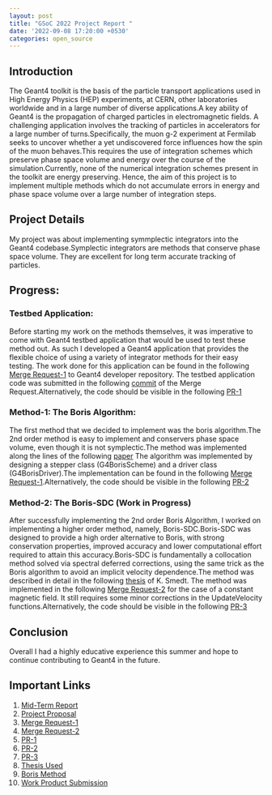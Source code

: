 ```yaml
---
layout: post
title: "GSoC 2022 Project Report "
date: '2022-09-08 17:20:00 +0530'
categories: open_source
---
```



## Introduction
The Geant4 toolkit is the basis of the particle transport applications used in High Energy Physics (HEP) experiments, at CERN, other laboratories worldwide and in a large number of diverse applications.A key ability of Geant4 is the propagation of charged particles in electromagnetic fields. A challenging application involves the tracking of particles in accelerators for a large number of turns.Specifically, the muon g-2  experiment at Fermilab seeks to uncover whether a yet undiscovered force influences how the spin of the muon behaves.This requires the use of integration schemes which preserve phase space volume and  energy over the course of the simulation.Currently, none of the numerical integration schemes present in the toolkit are energy preserving.
Hence, the aim of this project is to implement multiple methods which do not accumulate errors in energy and phase space volume over a large number of integration steps.


## Project Details

My project was about implementing symmplectic integrators into the Geant4 codebase.Symplectic integrators are methods that conserve phase space volume. They are excellent for long term accurate tracking of particles.

## Progress:

### Testbed Application:

Before starting my work on the methods themselves, it was imperative to come with Geant4 testbed application that would be used to test these method out. As such I developed a Geant4 application that provides the  flexible choice of using a variety of integrator methods for their easy testing. The work done for this application can be found in the following [Merge Request-1](https://gitlab.cern.ch/geant4/geant4-dev/-/merge_requests/2930) to Geant4 developer repository. The testbed application code was submitted in the following [commit](https://gitlab.cern.ch/geant4/geant4-dev/-/commit/906aec08dfc2eccd6d49109efebfaeebeaae09cd?merge_request_iid=2930) of the Merge Request.Alternatively, the code should be visible in the following [PR-1](https://github.com/Geant4/geant4/pull/48)

### Method-1: The Boris Algorithm:

The first method that we decided to implement was the boris algorithm.The 2nd order method is easy to implement and conservers phase space volume, even though it is not symplectic.The method was implemented along the lines of the following [paper](https://aip.scitation.org/doi/10.1063/1.5051077) The algorithm was implemented by designing a stepper class (G4BorisScheme) and a driver class (G4BorisDriver).The implementation can be found in the following [Merge Request-1](https://gitlab.cern.ch/geant4/geant4-dev/-/merge_requests/2930).Alternatively, the code should be visible in the following [PR-2](https://github.com/Geant4/geant4/pull/49)

### Method-2: The Boris-SDC (Work in Progress)

After successfully  implementing the 2nd order Boris Algorithm, I worked on implementing a higher order method, namely, Boris-SDC.Boris-SDC was designed to provide a high order alternative to Boris, with strong conservation properties, improved accuracy and lower computational effort required to attain this accuracy.Boris-SDC is fundamentally a collocation method solved via spectral deferred corrections, using the same trick as the Boris algorithm to avoid an implicit velocity dependence.The method was described in detail in the following [thesis](https://etheses.whiterose.ac.uk/22831/1/Smedt%20Thesis%20Final%20v2.pdf) of K. Smedt. The method was implemented in the following [Merge Request-2](https://gitlab.cern.ch/geant4/geant4-dev/-/merge_requests/3029) for the case of a constant magnetic field. It still requires some minor corrections in the UpdateVelocity functions.Alternatively, the code should be visible in the following [PR-3](https://github.com/Geant4/geant4/pull/50)



## Conclusion
Overall I had a highly educative experience this summer and hope to continue contributing to Geant4 in the future.


## Important Links

1. [Mid-Term Report](https://docs.google.com/document/d/1LMNU8qvVKALE9EH1Hc5ROZeL-fl60gFf81KE4QsBj0M/edit?usp=sharing)
2. [Project Proposal](https://docs.google.com/document/d/1gLeoJs8HuCoLsN0AeceiVCH1QyNXHK9V3zmpyA0v0QM/edit?usp=sharing)
3. [Merge Request-1](https://gitlab.cern.ch/geant4/geant4-dev/-/merge_requests/2930)
4. [Merge Request-2](https://gitlab.cern.ch/geant4/geant4-dev/-/merge_requests/3029)
5. [PR-1](https://github.com/Geant4/geant4/pull/48)
6. [PR-2](https://github.com/Geant4/geant4/pull/49)
7. [PR-3](https://github.com/Geant4/geant4/pull/50)
8. [Thesis Used](https://etheses.whiterose.ac.uk/22831/1/Smedt%20Thesis%20Final%20v2.pdf)
9. [Boris Method](https://aip.scitation.org/doi/10.1063/1.5051077)
10. [Work Product Submission](https://docs.google.com/document/d/1p941HeP66Ubo56jffXnzlNsHEQRv72bfRCRtRul1x6U/edit?usp=sharing)